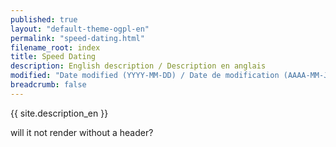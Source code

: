 ```yaml
---
published: true
layout: "default-theme-ogpl-en"
permalink: "speed-dating.html"
filename_root: index
title: Speed Dating
description: English description / Description en anglais
modified: "Date modified (YYYY-MM-DD) / Date de modification (AAAA-MM-JJ)"
breadcrumb: false
---
```


{{ site.description_en }}

will it not render without a header?
